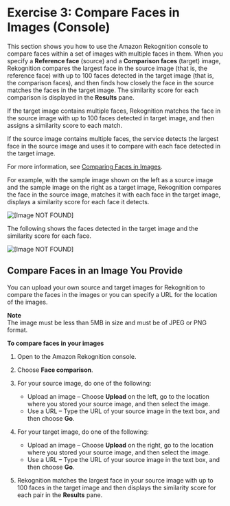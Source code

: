 # Exercise 3: Compare Faces in Images \(Console\)<a name="compare-faces-console"></a>

This section shows you how to use the Amazon Rekognition console to compare faces within a set of images with multiple faces in them\. When you specify a **Reference face** \(source\) and a **Comparison faces** \(target\) image, Rekognition compares the largest face in the source image \(that is, the reference face\) with up to 100 faces detected in the target image \(that is, the comparison faces\), and then finds how closely the face in the source matches the faces in the target image\. The similarity score for each comparison is displayed in the **Results** pane\.

If the target image contains multiple faces, Rekognition matches the face in the source image with up to 100 faces detected in target image, and then assigns a similarity score to each match\. 

If the source image contains multiple faces, the service detects the largest face in the source image and uses it to compare with each face detected in the target image\. 

For more information, see [Comparing Faces in Images](faces-comparefaces.md)\.

For example, with the sample image shown on the left as a source image and the sample image on the right as a target image, Rekognition compares the face in the source image, matches it with each face in the target image, displays a similarity score for each face it detects\.

![\[Image NOT FOUND\]](http://docs.aws.amazon.com/rekognition/latest/dg/images/sample-compare-faces.png)

The following shows the faces detected in the target image and the similarity score for each face\.

![\[Image NOT FOUND\]](http://docs.aws.amazon.com/rekognition/latest/dg/images/sample-compare-faces-score.png)

## Compare Faces in an Image You Provide<a name="compare-faces-own-image"></a>

You can upload your own source and target images for Rekognition to compare the faces in the images or you can specify a URL for the location of the images\.

**Note**  
The image must be less than 5MB in size and must be of JPEG or PNG format\.

**To compare faces in your images**

1. Open to the Amazon Rekognition console\.

1. Choose **Face comparison**\.

1. For your source image, do one of the following: 
   + Upload an image – Choose **Upload** on the left, go to the location where you stored your source image, and then select the image\. 
   + Use a URL – Type the URL of your source image in the text box, and then choose **Go**\.

1. For your target image, do one of the following: 
   + Upload an image – Choose **Upload** on the right, go to the location where you stored your source image, and then select the image\. 
   + Use a URL – Type the URL of your source image in the text box, and then choose **Go**\.

1. Rekognition matches the largest face in your source image with up to 100 faces in the target image and then displays the similarity score for each pair in the **Results** pane\.